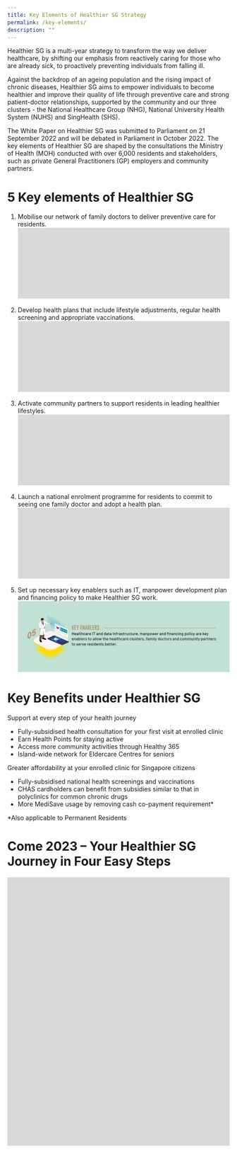```yaml
---
title: Key Elements of Healthier SG Strategy
permalink: /key-elements/
description: ""
---
```

Healthier SG is a multi-year strategy to transform the way we deliver healthcare, by shifting our emphasis from reactively caring for those who are already sick, to proactively preventing individuals from falling ill.

Against the backdrop of an ageing population and the rising impact of chronic diseases, Healthier SG aims to empower individuals to become healthier and improve their quality of life through preventive care and strong patient-doctor relationships, supported by the community and our three clusters - the National Healthcare Group (NHG), National University Health System (NUHS) and SingHealth (SHS).

The White Paper on Healthier SG was submitted to Parliament on 21 September 2022 and will be debated in Parliament in October 2022. The key elements of Healthier SG are shaped by the consultations the Ministry of Health (MOH) conducted with over 6,000 residents and stakeholders, such as private General Practitioners (GP) employers and community partners.
# 5 Key elements of Healthier SG 
1. Mobilise our network of family doctors to deliver preventive care for residents.
	![](/images/Add%20a%20heading.png)

2. Develop health plans that include lifestyle adjustments, regular health screening and appropriate vaccinations.
 ![](/images/Add%20a%20heading.png)

3. Activate community partners to support residents in leading healthier lifestyles.
![](/images/Add%20a%20heading.png)

4. Launch a national enrolment programme for residents to commit to seeing one family doctor and adopt a health plan.
![](/images/Add%20a%20heading.png)

5. Set up necessary key enablers such as IT, manpower development plan and financing policy to make Healthier SG work.
![](/images/key%20element%205.png)

# Key Benefits under Healthier SG
Support at every step of your health journey
* Fully-subsidised health consultation for your first visit at enrolled clinic
* Earn Health Points for staying active
* Access more community activities through Healthy 365
* Island-wide network for Eldercare Centres for seniors

Greater affordability at your enrolled clinic for Singapore citizens
* Fully-subsidised national health screenings and vaccinations
* CHAS cardholders can benefit from subsidies similar to that in polyclinics for common chronic drugs 
* More MediSave usage by removing cash co-payment requirement*

*Also applicable to Permanent Residents
# Come 2023 – Your Healthier SG Journey in Four Easy Steps
![](/images/ifg.png)